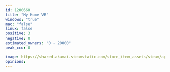 ```yaml
---
id: 1200660
title: "My Home VR"
windows: "true"
mac: "false"
linux: false
positive: 3
negative: 0
estimated_owners: "0 - 20000"
peak_ccu: 0

image: https://shared.akamai.steamstatic.com/store_item_assets/steam/apps/1200660/header.jpg?t=1576076441
opinions:
---
```

